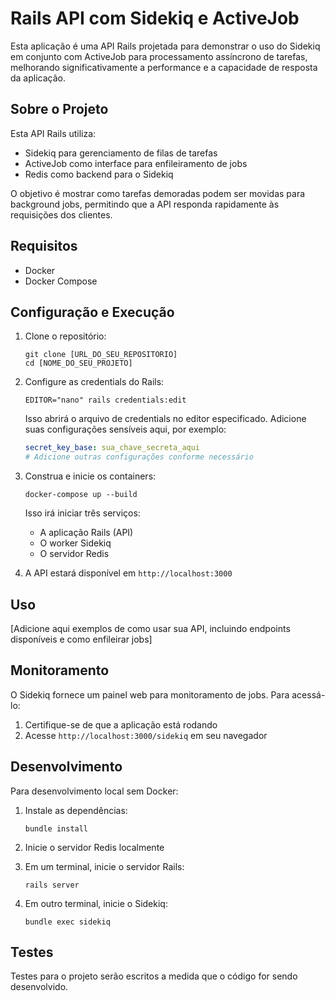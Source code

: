 # Rails API com Sidekiq e ActiveJob

Esta aplicação é uma API Rails projetada para demonstrar o uso do Sidekiq em conjunto com ActiveJob para processamento assíncrono de tarefas, melhorando significativamente a performance e a capacidade de resposta da aplicação.

## Sobre o Projeto

Esta API Rails utiliza:
- Sidekiq para gerenciamento de filas de tarefas
- ActiveJob como interface para enfileiramento de jobs
- Redis como backend para o Sidekiq

O objetivo é mostrar como tarefas demoradas podem ser movidas para background jobs, permitindo que a API responda rapidamente às requisições dos clientes.

## Requisitos

- Docker
- Docker Compose

## Configuração e Execução

1. Clone o repositório:
   ```
   git clone [URL_DO_SEU_REPOSITORIO]
   cd [NOME_DO_SEU_PROJETO]
   ```

2. Configure as credentials do Rails:
   ```
   EDITOR="nano" rails credentials:edit
   ```
   Isso abrirá o arquivo de credentials no editor especificado. Adicione suas configurações sensíveis aqui, por exemplo:
   ```yaml
   secret_key_base: sua_chave_secreta_aqui
   # Adicione outras configurações conforme necessário
   ```

3. Construa e inicie os containers:
   ```
   docker-compose up --build
   ```

   Isso irá iniciar três serviços:
   - A aplicação Rails (API)
   - O worker Sidekiq
   - O servidor Redis

4. A API estará disponível em `http://localhost:3000`

## Uso

[Adicione aqui exemplos de como usar sua API, incluindo endpoints disponíveis e como enfileirar jobs]

## Monitoramento

O Sidekiq fornece um painel web para monitoramento de jobs. Para acessá-lo:

1. Certifique-se de que a aplicação está rodando
2. Acesse `http://localhost:3000/sidekiq` em seu navegador

## Desenvolvimento

Para desenvolvimento local sem Docker:

1. Instale as dependências:
   ```
   bundle install
   ```

2. Inicie o servidor Redis localmente

3. Em um terminal, inicie o servidor Rails:
   ```
   rails server
   ```

4. Em outro terminal, inicie o Sidekiq:
   ```
   bundle exec sidekiq
   ```

## Testes

Testes para o projeto serão escritos a medida que o código for sendo desenvolvido.